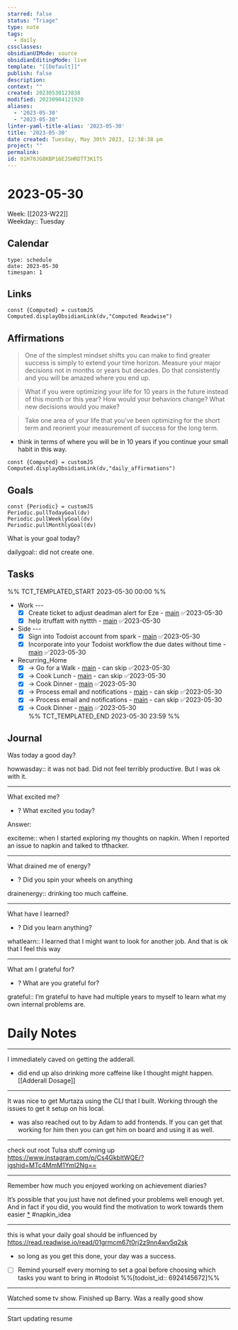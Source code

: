 ```yaml
---
starred: false
status: "Triage"
type: note
tags:
  - daily
cssclasses: 
obsidianUIMode: source
obsidianEditingMode: live
template: "[[Default]]"
publish: false
description: 
context: ""
created: 20230530123838
modified: 20230904121920
aliases:
  - '2023-05-30'
  - "2023-05-30"
linter-yaml-title-alias: '2023-05-30'
title: '2023-05-30'
date created: Tuesday, May 30th 2023, 12:38:38 pm
project: ""
permalink: 
id: 01H70JG8KBP16EJSHRDTT3K1TS
---
```


# 2023-05-30

Week: [[2023-W22]]  
Weekday:: Tuesday


## Calendar

```gEvent
type: schedule
date: 2023-05-30
timespan: 1
```

## Links

```dataviewjs
const {Computed} = customJS
Computed.displayObsidianLink(dv,"Computed Readwise")
```

## Affirmations

> One of the simplest mindset shifts you can make to find greater success is simply to extend your time horizon. Measure your major decisions not in months or years but decades. Do that consistently and you will be amazed where you end up.

> What if you were optimizing your life for 10 years in the future instead of this month or this year? How would your behaviors change? What new decisions would you make?

> Take one area of your life that you’ve been optimizing for the short term and reorient your measurement of success for the long term.
- think in terms of where you will be in 10 years if you continue your small habit in this way.

```dataviewjs
const {Computed} = customJS
Computed.displayObsidianLink(dv,"daily_affirmations")
```

## Goals

```dataviewjs
const {Periodic} = customJS
Periodic.pullTodayGoal(dv)
Periodic.pullWeeklyGoal(dv)
Periodic.pullMonthlyGoal(dv)
```

What is your goal today?

dailygoal:: did not create one.

## Tasks

%% TCT_TEMPLATED_START 2023-05-30 00:00 %%
- Work ---
    - [x] Create ticket to adjust deadman alert for Eze - [main](drafts://x-callback-url/runAction?text=64aae73b-d5f1-4c04-a57f-1bd22da43f77,6884279947&action=Write%20to%20Obsidian%20File) ✅2023-05-30
    - [x] help itruffatt with nyttth - [main](drafts://x-callback-url/runAction?text=22a7ea13-9039-4500-b36c-d8d07afc25cb,6920891322&action=Write%20to%20Obsidian%20File) ✅2023-05-30
- Side ---
    - [x] Sign into Todoist account from spark - [main](drafts://x-callback-url/runAction?text=a2468fb1-9c38-4453-95d2-250bbef96e20,6907772253&action=Write%20to%20Obsidian%20File) ✅2023-05-30
    - [x] Incorporate into your Todoist workflow the due dates without time - [main](drafts://x-callback-url/runAction?text=356b569f-4b2f-4a09-9420-f19cacc2adde,6878420832&action=Write%20to%20Obsidian%20File) ✅2023-05-30
- Recurring_Home
    - [x] -> Go for a Walk - [main](drafts://x-callback-url/runAction?text=76a53207-9fd6-4448-bcfc-c318c4733c29,6823693564&action=Write%20to%20Obsidian%20File) - can skip ✅2023-05-30
    - [x] -> Cook Lunch - [main](drafts://x-callback-url/runAction?text=c45e7602-8c9f-44f9-af5c-5f19e2e7793f,6826736524&action=Write%20to%20Obsidian%20File) - can skip ✅2023-05-30
    - [x] -> Cook Dinner - [main](drafts://x-callback-url/runAction?text=8ae06d21-1ddb-44e3-af0b-ce3a62bbcd24,6868029464&action=Write%20to%20Obsidian%20File) ✅2023-05-30
    - [x] -> Process email and notifications - [main](drafts://x-callback-url/runAction?text=81b8230d-6d0e-4f76-b7e2-48d70d32562b,6855046874&action=Write%20to%20Obsidian%20File) - can skip ✅2023-05-30
    - [x] -> Process email and notifications - [main](drafts://x-callback-url/runAction?text=81b8230d-6d0e-4f76-b7e2-48d70d32562b,6855046874&action=Write%20to%20Obsidian%20File) - can skip ✅2023-05-30
    - [x] -> Cook Dinner - [main](drafts://x-callback-url/runAction?text=8ae06d21-1ddb-44e3-af0b-ce3a62bbcd24,6868029464&action=Write%20to%20Obsidian%20File) ✅2023-05-30  
%% TCT_TEMPLATED_END 2023-05-30 23:59 %%

## Journal

Was today a good day?

howwasday:: it was not bad. Did not feel terribly productive. But I was ok with it.

---

What excited me?

- ? What excited you today?

Answer:

exciteme:: when I started exploring my thoughts on napkin. When I reported an issue to napkin and talked to tfthacker.

---

What drained me of energy?

- ? Did you spin your wheels on anything

drainenergy:: drinking too much caffeine.

---

What have I learned?

- ? Did you learn anything?

whatlearn:: I learned that I might want to look for another job. And that is ok that I feel this way

---

What am I grateful for?

- ? What are you grateful for?

grateful:: I’m grateful to have had multiple years to myself to learn what my own internal problems are.

# Daily Notes


---

I immediately caved on getting the adderall.
- did end up also drinking more caffeine like I thought might happen.  
[[Adderall Dosage]]

---

It was nice to get Murtaza using the CLI that I built. Working through the issues to get it setup on his local.
- was also reached out to by Adam to add frontends. If you can get that working for him then you can get him on board and using it as well.


---

check out root Tulsa stuff coming up  
<https://www.instagram.com/p/Cs4GkbltWQE/?igshid=MTc4MmM1YmI2Ng==>

---

Remember how much you enjoyed working on achievement diaries?

It’s possible that you just have not defined your problems well enough yet. And in fact if you did, you would find the motivation to work towards them easier [*](https://app.napkin.one/t/-NWihtWUNfJrdDoRLOLp) #napkin_idea


---

this is what your daily goal should be influenced by  
<https://read.readwise.io/read/01grmcm67t0rj2z9nn4wv5q2sk>
- so long as you get this done, your day was a success.
- [ ] Remind yourself every morning to set a goal before choosing which tasks you want to bring in #todoist %%[todoist_id:: 6924145672]%%


---

Watched some tv show. Finished up Barry. Was a really good show

---

Start updating resume
